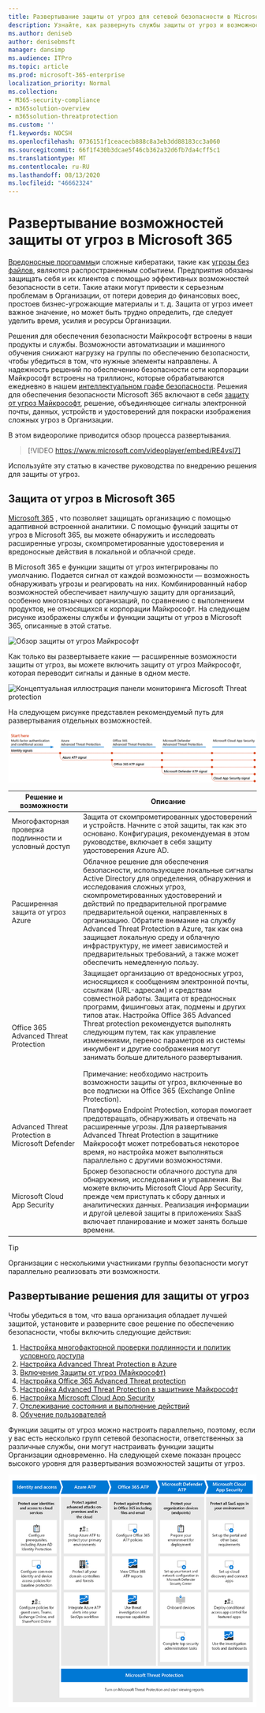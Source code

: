 ```yaml
---
title: Развертывание защиты от угроз для сетевой безопасности в Microsoft 365
description: Узнайте, как развернуть службы защиты от угроз и возможности безопасности сети в Microsoft 365 в.
ms.author: deniseb
author: denisebmsft
manager: dansimp
ms.audience: ITPro
ms.topic: article
ms.prod: microsoft-365-enterprise
localization_priority: Normal
ms.collection:
- M365-security-compliance
- m365solution-overview
- m365solution-threatprotection
ms.custom: ''
f1.keywords: NOCSH
ms.openlocfilehash: 0736151f1ceacecb888c8a3eb3dd88183cc3a060
ms.sourcegitcommit: 66f1f430b3dcae5f46cb362a32d6fb7da4cff5c1
ms.translationtype: MT
ms.contentlocale: ru-RU
ms.lasthandoff: 08/13/2020
ms.locfileid: "46662324"
---
```

# <a name="deploy-threat-protection-capabilities-across-microsoft-365"></a>Развертывание возможностей защиты от угроз в Microsoft 365

[Вредоносные программы](https://docs.microsoft.com/windows/security/threat-protection/intelligence/understanding-malware)и сложные кибератаки, такие как [угрозы без файлов](https://docs.microsoft.com/windows/security/threat-protection/intelligence/fileless-threats), являются распространенным событием. Предприятия обязаны защищать себя и их клиентов с помощью эффективных возможностей безопасности в сети. Такие атаки могут привести к серьезным проблемам в Организации, от потери доверия до финансовых воес, простоев бизнес-угрожающие материалы и т. д. Защита от угроз имеет важное значение, но может быть трудно определить, где следует уделить время, усилия и ресурсы Организации. 

Решения для обеспечения безопасности Майкрософт встроены в наши продукты и службы. Возможности автоматизации и машинного обучения снижают нагрузку на группы по обеспечению безопасности, чтобы убедиться в том, что нужные элементы направлены. А надежность решений по обеспечению безопасности сети корпорации Майкрософт встроены на триллионс, которые обрабатываются ежедневно в нашем [интеллектуальном графе безопасности](https://cloud-platform-assets.azurewebsites.net/intelligent-security-graph). Решения для обеспечения безопасности Microsoft 365 включают в себя [защиту от угроз Майкрософт](https://docs.microsoft.com/microsoft-365/security/mtp/microsoft-threat-protection), решение, объединяющее сигналы электронной почты, данных, устройств и удостоверений для покраски изображения сложных угроз в Организации.


В этом видеоролике приводится обзор процесса развертывания.

> [!VIDEO https://www.microsoft.com/videoplayer/embed/RE4vsI7]

Используйте эту статью в качестве руководства по внедрению решения для защиты от угроз.

## <a name="threat-protection-in-microsoft-365-e5"></a>Защита от угроз в Microsoft 365

[Microsoft 365](https://www.microsoft.com/microsoft-365/enterprise-e5-business-software?activetab=pivot%3aoverviewtab) , что позволяет защищать организацию с помощью адаптивной встроенной аналитики. С помощью функций защиты от угроз в Microsoft 365, вы можете обнаружить и исследовать расширенные угрозы, скомпрометированные удостоверения и вредоносные действия в локальной и облачной среде.

В Microsoft 365 е функции защиты от угроз интегрированы по умолчанию. Подается сигнал от каждой возможности — возможность обнаруживать угрозы и реагировать на них. Комбинированный набор возможностей обеспечивает наилучшую защиту для организаций, особенно многоязычных организаций, по сравнению с выполнением продуктов, не относящихся к корпорации Майкрософт. На следующем рисунке изображены службы и функции защиты от угроз в Microsoft 365, описанные в этой статье.

![Обзор защиты от угроз Майкрософт](../media/solutions-architecture-center/deploy-threat-protection-across-m365-overview.png)

Как только вы развертываете какие — расширенные возможности защиты от угроз, вы можете включить защиту от угроз Майкрософт, которая переводит сигналы и данные в одном месте. 

![Концептуальная иллюстрация панели мониторинга Microsoft Threat protection](../media/solutions-architecture-center/deploy-threat-protection-across-m365-mtp.png)

На следующем рисунке представлен рекомендуемый путь для развертывания отдельных возможностей. 

![Сигналы защиты от угроз M365](../media/solutions-architecture-center/deploy-threat-protection-across-m365.png)

|Решение и возможности  |Описание  |
|---------|---------|
|Многофакторная проверка подлинности и условный доступ     |Защита от скомпрометированных удостоверений и устройств. Начните с этой защиты, так как это основано. Конфигурация, рекомендуемая в этом руководстве, включает в себя защиту удостоверения Azure AD.     |
|Расширенная защита от угроз Azure     |  Облачное решение для обеспечения безопасности, использующее локальные сигналы Active Directory для определения, обнаружения и исследования сложных угроз, скомпрометированных удостоверений и действий по предварительной программе предварительной оценки, направленных в организацию. Обратите внимание на службу Advanced Threat Protection в Azure, так как она защищает локальную среду и облачную инфраструктуру, не имеет зависимостей и предварительных требований, а также может обеспечить немедленную пользу.       | 
|Office 365 Advanced Threat Protection     | Защищает организацию от вредоносных угроз, исносящихся к сообщениям электронной почты, ссылкам (URL-адресам) и средствам совместной работы. Защита от вредоносных программ, фишинговых атак, подмены и других типов атак. Настройка Office 365 Advanced Threat protection рекомендуется выполнять следующим путем, так как управление изменениями, перенос параметров из системы инкумбент и другие соображения могут занимать больше длительного развертывания. <br><br>Примечание: необходимо настроить возможности защиты от угроз, включенные во все подписки на Office 365 (Exchange Online Protection).       |
|Advanced Threat Protection в Microsoft Defender    | Платформа Endpoint Protection, которая помогает предотвращать, обнаруживать и отвечать на расширенные угрозы. Для развертывания Advanced Threat Protection в защитнике Майкрософт может потребоваться некоторое время, но настройка может выполняться параллельно с другими возможностями.   |
|Microsoft Cloud App Security     |   Брокер безопасности облачного доступа для обнаружения, исследования и управления. Вы можете включить Microsoft Cloud App Security, прежде чем приступать к сбору данных и аналитических данных. Реализация информации и другой целевой защиты в приложениях SaaS включает планирование и может занять больше времени.       | 

> [!TIP]
> Организации с несколькими участниками группы безопасности могут параллельно реализовать эти возможности.

## <a name="deploy-your-threat-protection-solution"></a>Развертывание решения для защиты от угроз

Чтобы убедиться в том, что ваша организация обладает лучшей защитой, установите и разверните свое решение по обеспечению безопасности, чтобы включить следующие действия:

1. [Настройка многофакторной проверки подлинности и политик условного доступа](deploy-threat-protection-configure.md#step-1-set-up-multi-factor-authentication-and-conditional-access-policies)
2. [Настройка Advanced Threat Protection в Azure](deploy-threat-protection-configure.md#step-2-configure-azure-advanced-threat-protection)
3. [Включение Защиты от угроз (Майкрософт)](deploy-threat-protection-configure.md#step-3-turn-on-microsoft-threat-protection)
4. [Настройка Office 365 Advanced Threat protection](deploy-threat-protection-configure.md#step-4-configure-office-365-advanced-threat-protection)
5. [Настройка Advanced Threat Protection в защитнике Майкрософт](deploy-threat-protection-configure.md#step-5-configure-microsoft-defender-advanced-threat-protection)
6. [Настройка Microsoft Cloud App Security](deploy-threat-protection-configure.md#step-6-configure-microsoft-cloud-app-security)
7. [Отслеживание состояния и выполнение действий](deploy-threat-protection-configure.md#step-7-monitor-status-and-take-actions)
8. [Обучение пользователей](deploy-threat-protection-configure.md#step-8-train-users)

Функции защиты от угроз можно настроить параллельно, поэтому, если у вас есть несколько групп сетевой безопасности, ответственных за различные службы, они могут настраивать функции защиты Организации одновременно. На следующей схеме показан процесс высокого уровня для развертывания возможностей защиты от угроз. 

![Процесс развертывания средств защиты от угроз](../media/solutions-architecture-center/deploy-threat-protection-across-m365-grid.png) 


